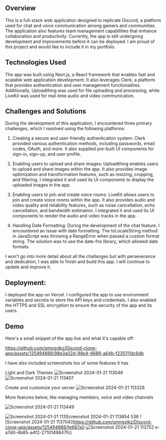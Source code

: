 ## Overview
This is a full-stack web application designed to replicate Discord, a platform used for chat and voice communication among gamers and communities. The application also features team management capabilities that enhance collaboration and productivity. Currently, the app is still undergoing development and improvements before it can be deployed. I am proud of this project and would like to include it in my portfolio.

## Technologies Used
The app was built using Next.js, a React framework that enables fast and scalable web application development. It also leverages Clerk, a platform that provides authentication and user management functionalities. Additionally, Uploadthing was used for file uploading and processing, while LiveKit was used for real-time audio and video communication.

## Challenges and Solutions
During the development of this application, I encountered three primary challenges, which I resolved using the following platforms:

1. Creating a secure and user-friendly authentication system: Clerk provided various authentication methods, including passwords, email codes, OAuth, and more. It also supplied pre-built UI components for sign-in, sign-up, and user profile.

2. Enabling users to upload and share images: Uploadthing enables users to upload and share images within the app. It also provides image optimization and transformation features, such as resizing, cropping, and filtering. I integrated it and used its UI components to display the uploaded images in the app.

3. Enabling users to join and create voice rooms: LiveKit allows users to join and create voice rooms within the app. It also provides audio and video quality and reliability features, such as noise cancellation, echo cancellation, and bandwidth estimation. I integrated it and used its UI components to render the audio and video tracks in the app.

4. Handling Date Formatting: During the development of the chat feature, I encountered an issue with date formatting. The toLocaleString method in JavaScript was throwing a RangeError when passed a custom format string. The solution was to use the date-fns library, which allowed date formats.

I won't go into more detail about all the challanges but with perseverance and dedication, I was able to finish and build this app. I will continue to update and improve it.

## Deployment:

I deployed the app on Vercel. I configured the app to use environment variables and secrets to store the API keys and credentials. I also enabled the HTTPS and SSL encryption to ensure the security of the app and its users.

## Demo

Here's a small snippet of the app live and what it's capable off:


https://github.com/smngvlkz/Discord-clone-app/assets/125494888/98e3a02d-99e4-4689-a64b-f235111dc6db




I have also included screenshots too of some features it has

Light and Dark Themes
![Screenshot 2024-01-21 113046](https://github.com/smngvlkz/Discord-clone-app/assets/125494888/d82185b2-3765-4198-b892-b4549bacef97)
![Screenshot 2024-01-21 113407](https://github.com/smngvlkz/Discord-clone-app/assets/125494888/00ca4aff-412d-4a3e-a7f7-8a88ad4d2425)

Create and customize your server
![Screenshot 2024-01-21 113328](https://github.com/smngvlkz/Discord-clone-app/assets/125494888/0fca9fbd-a7c4-47bf-8de6-7107e619176b)

More features below, like managing members, voice and video channels

![Screenshot 2024-01-21 113449](https://github.com/smngvlkz/Discord-clone-app/assets/125494888/b011fa6a-2f9d-4e5f-9222-6bb6d4110c95)

![Screenshot 2024-01-21 113![Screenshot 2024-01-21 113854](https://github.com/smngvlkz/Discord-clone-app/assets/125494888/8177f022-b07f-4cec-988c-cc7f60143158)
536](https://github.com/smngvlkz/Discord-clone-app/assets/125494888/2681ef68-c1f0-46cb-ab8c-ccb785f44a10)
![Screenshot 2024-01-21 113704](https://github.com/smngvlkz/Discord-clone-app/assets/125494888/fe687a0
![Screenshot 2024-01-21 113752](https://github.com/smngvlkz/Discord-clone-app/assets/125494888/f8ac27a4-fa82-44bb-9804-9f0ec9c8ba84)
e-a7d0-4b85-a4f2-2710149847fc)
